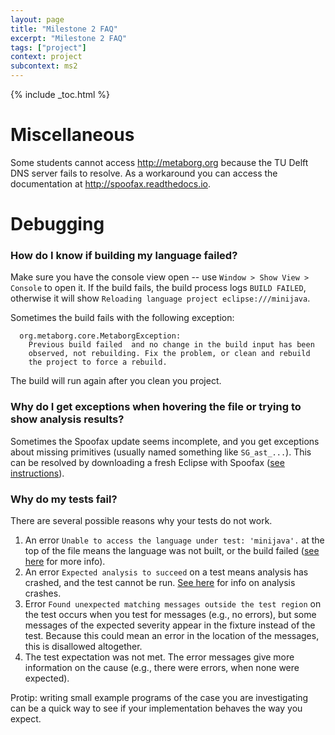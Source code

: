 ```yaml
---
layout: page
title: "Milestone 2 FAQ"
excerpt: "Milestone 2 FAQ"
tags: ["project"]
context: project
subcontext: ms2
---
```


{% include _toc.html %}

# Miscellaneous

Some students cannot access <http://metaborg.org> because the TU Delft DNS server fails to
resolve. As a workaround you can access the documentation at <http://spoofax.readthedocs.io>.

# Debugging

### How do I know if building my language failed?

Make sure you have the console view open -- use `Window > Show View > Console` to open it. If the
build fails, the build process logs `BUILD FAILED`, otherwise it will show `Reloading language
project eclipse:///minijava`.

Sometimes the build fails with the following exception:

```
  org.metaborg.core.MetaborgException:
    Previous build failed  and no change in the build input has been
    observed, not rebuilding. Fix the problem, or clean and rebuild
    the project to force a rebuild.
```

The build will run again after you clean you project.

### Why do I get exceptions when hovering the file or trying to show analysis results?

Sometimes the Spoofax update seems incomplete, and you get exceptions about missing primitives
(usually named something like `SG_ast_...`). This can be resolved by downloading a fresh Eclipse
with Spoofax ([see instructions](/documentation/spoofax.html#downloading)).

### Why do my tests fail?

There are several possible reasons why your tests do not work.

1. An error `Unable to access the language under test: 'minijava'.` at the top of the file means the
   language was not built, or the build failed ([see here](#build-failure) for more info).
1. An error `Expected analysis to succeed` on a test means analysis has crashed, and the test cannot
   be run. [See here](#build-failure) for info on analysis crashes.
1. Error `Found unexpected matching messages outside the test region` on the test occurs when you
   test for messages (e.g., no errors), but some messages of the expected severity appear in the
   fixture instead of the test. Because this could mean an error in the location of the messages,
   this is disallowed altogether.
1. The test expectation was not met. The error messages give more information on the cause (e.g.,
   there were errors, when none were expected).

Protip: writing small example programs of the case you are investigating can be a quick way to see
if your implementation behaves the way you expect.
